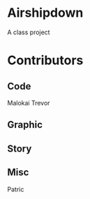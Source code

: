 # Airshipdown
A class project
# Contributors

## Code
Malokai 
Trevor

## Graphic

## Story

## Misc
Patric
